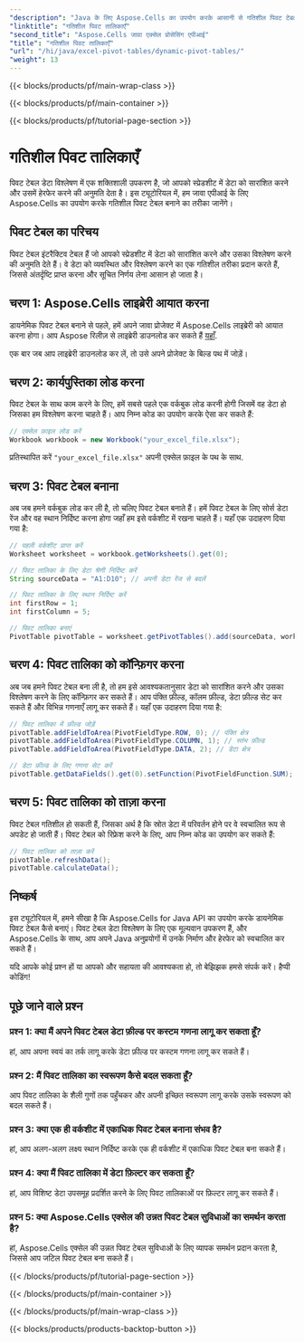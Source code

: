 ```yaml
---
"description": "Java के लिए Aspose.Cells का उपयोग करके आसानी से गतिशील पिवट टेबल बनाएं। आसानी से डेटा का विश्लेषण और सारांश बनाएँ। अपनी डेटा विश्लेषण क्षमताओं को बढ़ाएँ।"
"linktitle": "गतिशील पिवट तालिकाएँ"
"second_title": "Aspose.Cells जावा एक्सेल प्रोसेसिंग एपीआई"
"title": "गतिशील पिवट तालिकाएँ"
"url": "/hi/java/excel-pivot-tables/dynamic-pivot-tables/"
"weight": 13
---
```


{{< blocks/products/pf/main-wrap-class >}}

{{< blocks/products/pf/main-container >}}

{{< blocks/products/pf/tutorial-page-section >}}

# गतिशील पिवट तालिकाएँ


पिवट टेबल डेटा विश्लेषण में एक शक्तिशाली उपकरण है, जो आपको स्प्रेडशीट में डेटा को सारांशित करने और उसमें हेरफेर करने की अनुमति देता है। इस ट्यूटोरियल में, हम जावा एपीआई के लिए Aspose.Cells का उपयोग करके गतिशील पिवट टेबल बनाने का तरीका जानेंगे।

## पिवट टेबल का परिचय

पिवट टेबल इंटरैक्टिव टेबल हैं जो आपको स्प्रेडशीट में डेटा को सारांशित करने और उसका विश्लेषण करने की अनुमति देते हैं। वे डेटा को व्यवस्थित और विश्लेषण करने का एक गतिशील तरीका प्रदान करते हैं, जिससे अंतर्दृष्टि प्राप्त करना और सूचित निर्णय लेना आसान हो जाता है।

## चरण 1: Aspose.Cells लाइब्रेरी आयात करना

डायनेमिक पिवट टेबल बनाने से पहले, हमें अपने जावा प्रोजेक्ट में Aspose.Cells लाइब्रेरी को आयात करना होगा। आप Aspose रिलीज़ से लाइब्रेरी डाउनलोड कर सकते हैं [यहाँ](https://releases.aspose.com/cells/java/).

एक बार जब आप लाइब्रेरी डाउनलोड कर लें, तो उसे अपने प्रोजेक्ट के बिल्ड पथ में जोड़ें।

## चरण 2: कार्यपुस्तिका लोड करना

पिवट टेबल के साथ काम करने के लिए, हमें सबसे पहले एक वर्कबुक लोड करनी होगी जिसमें वह डेटा हो जिसका हम विश्लेषण करना चाहते हैं। आप निम्न कोड का उपयोग करके ऐसा कर सकते हैं:

```java
// एक्सेल फ़ाइल लोड करें
Workbook workbook = new Workbook("your_excel_file.xlsx");
```

प्रतिस्थापित करें `"your_excel_file.xlsx"` अपनी एक्सेल फ़ाइल के पथ के साथ.

## चरण 3: पिवट टेबल बनाना

अब जब हमने वर्कबुक लोड कर ली है, तो चलिए पिवट टेबल बनाते हैं। हमें पिवट टेबल के लिए सोर्स डेटा रेंज और वह स्थान निर्दिष्ट करना होगा जहाँ हम इसे वर्कशीट में रखना चाहते हैं। यहाँ एक उदाहरण दिया गया है:

```java
// पहली वर्कशीट प्राप्त करें
Worksheet worksheet = workbook.getWorksheets().get(0);

// पिवट तालिका के लिए डेटा श्रेणी निर्दिष्ट करें
String sourceData = "A1:D10"; // अपनी डेटा रेंज से बदलें

// पिवट तालिका के लिए स्थान निर्दिष्ट करें
int firstRow = 1;
int firstColumn = 5;

// पिवट तालिका बनाएं
PivotTable pivotTable = worksheet.getPivotTables().add(sourceData, worksheet.getCells().get(firstRow, firstColumn), "PivotTable1");
```

## चरण 4: पिवट तालिका को कॉन्फ़िगर करना

अब जब हमने पिवट टेबल बना ली है, तो हम इसे आवश्यकतानुसार डेटा को सारांशित करने और उसका विश्लेषण करने के लिए कॉन्फ़िगर कर सकते हैं। आप पंक्ति फ़ील्ड, कॉलम फ़ील्ड, डेटा फ़ील्ड सेट कर सकते हैं और विभिन्न गणनाएँ लागू कर सकते हैं। यहाँ एक उदाहरण दिया गया है:

```java
// पिवट तालिका में फ़ील्ड जोड़ें
pivotTable.addFieldToArea(PivotFieldType.ROW, 0); // पंक्ति क्षेत्र
pivotTable.addFieldToArea(PivotFieldType.COLUMN, 1); // स्तंभ फ़ील्ड
pivotTable.addFieldToArea(PivotFieldType.DATA, 2); // डेटा क्षेत्र

// डेटा फ़ील्ड के लिए गणना सेट करें
pivotTable.getDataFields().get(0).setFunction(PivotFieldFunction.SUM);
```

## चरण 5: पिवट तालिका को ताज़ा करना

पिवट टेबल गतिशील हो सकती हैं, जिसका अर्थ है कि स्रोत डेटा में परिवर्तन होने पर वे स्वचालित रूप से अपडेट हो जाती हैं। पिवट टेबल को रिफ्रेश करने के लिए, आप निम्न कोड का उपयोग कर सकते हैं:

```java
// पिवट तालिका को ताज़ा करें
pivotTable.refreshData();
pivotTable.calculateData();
```

## निष्कर्ष

इस ट्यूटोरियल में, हमने सीखा है कि Aspose.Cells for Java API का उपयोग करके डायनेमिक पिवट टेबल कैसे बनाएं। पिवट टेबल डेटा विश्लेषण के लिए एक मूल्यवान उपकरण हैं, और Aspose.Cells के साथ, आप अपने Java अनुप्रयोगों में उनके निर्माण और हेरफेर को स्वचालित कर सकते हैं।

यदि आपके कोई प्रश्न हों या आपको और सहायता की आवश्यकता हो, तो बेझिझक हमसे संपर्क करें। हैप्पी कोडिंग!

## पूछे जाने वाले प्रश्न

### प्रश्न 1: क्या मैं अपने पिवट टेबल डेटा फ़ील्ड पर कस्टम गणना लागू कर सकता हूँ?

हां, आप अपना स्वयं का तर्क लागू करके डेटा फ़ील्ड पर कस्टम गणना लागू कर सकते हैं।

### प्रश्न 2: मैं पिवट तालिका का स्वरूपण कैसे बदल सकता हूँ?

आप पिवट तालिका के शैली गुणों तक पहुँचकर और अपनी इच्छित स्वरूपण लागू करके उसके स्वरूपण को बदल सकते हैं।

### प्रश्न 3: क्या एक ही वर्कशीट में एकाधिक पिवट टेबल बनाना संभव है?

हां, आप अलग-अलग लक्ष्य स्थान निर्दिष्ट करके एक ही वर्कशीट में एकाधिक पिवट टेबल बना सकते हैं।

### प्रश्न 4: क्या मैं पिवट तालिका में डेटा फ़िल्टर कर सकता हूँ?

हां, आप विशिष्ट डेटा उपसमूह प्रदर्शित करने के लिए पिवट तालिकाओं पर फ़िल्टर लागू कर सकते हैं।

### प्रश्न 5: क्या Aspose.Cells एक्सेल की उन्नत पिवट टेबल सुविधाओं का समर्थन करता है?

हां, Aspose.Cells एक्सेल की उन्नत पिवट टेबल सुविधाओं के लिए व्यापक समर्थन प्रदान करता है, जिससे आप जटिल पिवट टेबल बना सकते हैं।

{{< /blocks/products/pf/tutorial-page-section >}}

{{< /blocks/products/pf/main-container >}}

{{< /blocks/products/pf/main-wrap-class >}}

{{< blocks/products/products-backtop-button >}}